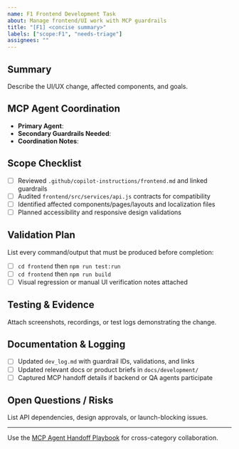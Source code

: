 ```yaml
---
name: F1 Frontend Development Task
about: Manage frontend/UI work with MCP guardrails
title: "[F1] <concise summary>"
labels: ["scope:F1", "needs-triage"]
assignees: ""
---
```


## Summary

Describe the UI/UX change, affected components, and goals.

## MCP Agent Coordination

- **Primary Agent**: <!-- e.g., MCP Frontend Agent -->
- **Secondary Guardrails Needed**: <!-- e.g., B1, DOC1, T1 -->
- **Coordination Notes**: <!-- Outline collaboration with backend or docs agents -->

## Scope Checklist

- [ ] Reviewed `.github/copilot-instructions/frontend.md` and linked guardrails
- [ ] Audited `frontend/src/services/api.js` contracts for compatibility
- [ ] Identified affected components/pages/layouts and localization files
- [ ] Planned accessibility and responsive design validations

## Validation Plan

List every command/output that must be produced before completion:

- [ ] `cd frontend` then `npm run test:run`
- [ ] `cd frontend` then `npm run build`
- [ ] Visual regression or manual UI verification notes attached

## Testing & Evidence

Attach screenshots, recordings, or test logs demonstrating the change.

## Documentation & Logging

- [ ] Updated `dev_log.md` with guardrail IDs, validations, and links
- [ ] Updated relevant docs or product briefs in `docs/development/`
- [ ] Captured MCP handoff details if backend or QA agents participate

## Open Questions / Risks

List API dependencies, design approvals, or launch-blocking issues.

---
Use the [MCP Agent Handoff Playbook](../../docs/development/mcp_agent_handoff.md) for cross-category collaboration.

